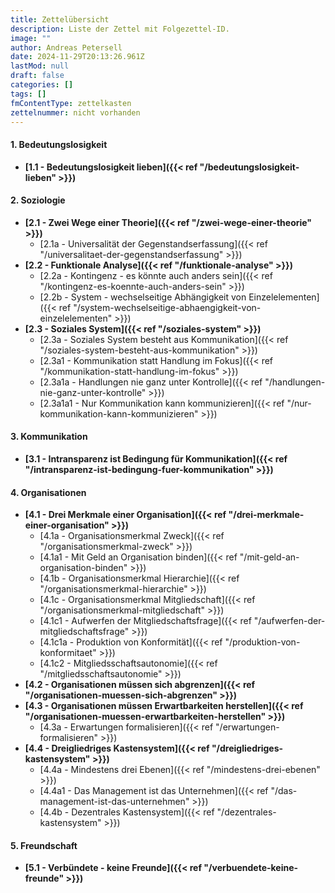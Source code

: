 ```yaml
---
title: Zettelübersicht
description: Liste der Zettel mit Folgezettel-ID.
image: ""
author: Andreas Petersell
date: 2024-11-29T20:13:26.961Z
lastMod: null
draft: false
categories: []
tags: []
fmContentType: zettelkasten
zettelnummer: nicht vorhanden
---
```


<!--more-->
#### 1. Bedeutungslosigkeit
- **[1.1 - Bedeutungslosigkeit lieben]({{< ref "/bedeutungslosigkeit-lieben" >}})**

#### 2. Soziologie
- **[2.1 - Zwei Wege einer Theorie]({{< ref "/zwei-wege-einer-theorie" >}})**
    - [2.1a - Universalität der Gegenstandserfassung]({{< ref "/universalitaet-der-gegenstandserfassung" >}})
- **[2.2 - Funktionale Analyse]({{< ref "/funktionale-analyse" >}})**
    - [2.2a - Kontingenz - es könnte auch anders sein]({{< ref "/kontingenz-es-koennte-auch-anders-sein" >}})
    - [2.2b - System - wechselseitige Abhängigkeit von Einzelelementen]({{< ref "/system-wechselseitige-abhaengigkeit-von-einzelelementen" >}})
- **[2.3 - Soziales System]({{< ref "/soziales-system" >}})**
    - [2.3a - Soziales System besteht aus Kommunikation]({{< ref "/soziales-system-besteht-aus-kommunikation" >}})
    - [2.3a1 - Kommunikation statt Handlung im Fokus]({{< ref "/kommunikation-statt-handlung-im-fokus" >}})
    - [2.3a1a - Handlungen nie ganz unter Kontrolle]({{< ref "/handlungen-nie-ganz-unter-kontrolle" >}})
    - [2.3a1a1 - Nur Kommunikation kann kommunizieren]({{< ref "/nur-kommunikation-kann-kommunizieren" >}})

#### 3. Kommunikation
- **[3.1 - Intransparenz ist Bedingung für Kommunikation]({{< ref "/intransparenz-ist-bedingung-fuer-kommunikation" >}})**

#### 4. Organisationen
- **[4.1 - Drei Merkmale einer Organisation]({{< ref "/drei-merkmale-einer-organisation" >}})**
    - [4.1a - Organisationsmerkmal Zweck]({{< ref "/organisationsmerkmal-zweck" >}})
    - [4.1a1 - Mit Geld an Organisation binden]({{< ref "/mit-geld-an-organisation-binden" >}})
    - [4.1b - Organisationsmerkmal Hierarchie]({{< ref "/organisationsmerkmal-hierarchie" >}})
    - [4.1c - Organisationsmerkmal Mitgliedschaft]({{< ref "/organisationsmerkmal-mitgliedschaft" >}})
    - [4.1c1 - Aufwerfen der Mitgliedschaftsfrage]({{< ref "/aufwerfen-der-mitgliedschaftsfrage" >}})
    - [4.1c1a - Produktion von Konformität]({{< ref "/produktion-von-konformitaet" >}})
    - [4.1c2 - Mitgliedsschaftsautonomie]({{< ref "/mitgliedsschaftsautonomie" >}})
- **[4.2 - Organisationen müssen sich abgrenzen]({{< ref "/organisationen-muessen-sich-abgrenzen" >}})**
- **[4.3 - Organisationen müssen Erwartbarkeiten herstellen]({{< ref "/organisationen-muessen-erwartbarkeiten-herstellen" >}})**
    - [4.3a - Erwartungen formalisieren]({{< ref "/erwartungen-formalisieren" >}})
- **[4.4 - Dreigliedriges Kastensystem]({{< ref "/dreigliedriges-kastensystem" >}})**
    - [4.4a - Mindestens drei Ebenen]({{< ref "/mindestens-drei-ebenen" >}})
    - [4.4a1 - Das Management ist das Unternehmen]({{< ref "/das-management-ist-das-unternehmen" >}})
    - [4.4b - Dezentrales Kastensystem]({{< ref "/dezentrales-kastensystem" >}})

#### 5. Freundschaft
- **[5.1 - Verbündete - keine Freunde]({{< ref "/verbuendete-keine-freunde" >}})**